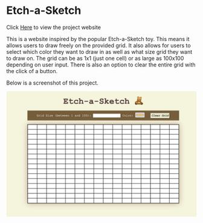 # Etch-a-Sketch

Click [Here](https://dvelazq1.github.io/etch-a-sketch/) to view the project website

This is a website inspired by the popular Etch-a-Sketch toy. This means it allows users to draw freely on the provided grid. It also allows for users to select which color they want to draw in as well as what size grid they want to draw on. The grid can be as 1x1 (just one cell) or as large as 100x100 depending on user input. There is also an option to clear the entire grid with the click of a button. 

Below is a screenshot of this project.

![Etch-a-Sketch Project](images/screenshot.png)
